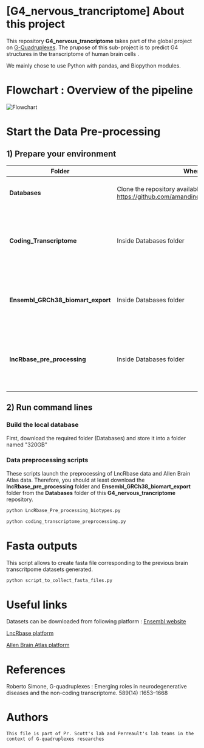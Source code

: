 
# [G4_nervous_trancriptome] About this project

This repository **G4_nervous_trancriptome** takes part of the global project on [G-Quadruplexes](http://jpperreaultlab.recherche.usherbrooke.ca/fr/G-quadruplexes.php). 
The prupose of this sub-project is to predict G4 structures in the transcriptome of human brain cells .

We mainly chose to use Python with pandas, and Biopython modules.

# Flowchart : Overview of the pipeline 

![Flowchart](https://docs.google.com/drawings/d/1QtJI3bWGgn3PLK5nTrLXih2F6LsaX6BcbD77oNbhQek/export/png)

# Start the Data Pre-processing

## 1) Prepare your environment 


|Folder                               |Where to find it             |Content             |
|--------------------                 |-------------------        |:-----------------: |
|**Databases**                           |Clone the repository available on github <br/> https://github.com/amandinesandri/G4_nervous_trancriptome/                 |All datasets and processing scripts |
|   **Coding_Transcriptome**             |Inside Databases folder   |Contains all Allen Brain Atlas RNA-seq datasets and dedicated processing scripts |
|   **Ensembl_GRCh38_biomart_export**    |Inside Databases folder   |Contains the whole genome and transcriptome features (list of IDs + FASTA files) |
|   **lncRbase_pre_processing**          |Inside Databases folder   |Contains lncRNA expression in different tissues and dedicated processing scripts |

## 2) Run command lines

### Build the local database
First, download the required folder (Databases) and store it into a folder named "320GB"

### Data preprocessing scripts
These scripts launch the preprocessing of LncRbase data and Allen Brain Atlas data. Therefore, you should at least download the **lncRbase_pre_processing** folder and **Ensembl_GRCh38_biomart_export** folder from the **Databases** folder of this **G4_nervous_trancriptome** repository.

```bash
python LncRbase_Pre_processing_biotypes.py 
```

```bash
python coding_transcriptome_preprocessing.py
```

# Fasta outputs
This script allows to create fasta file corresponding to the previous brain transcritpome datasets generated. 

```bash
python script_to_collect_fasta_files.py
```

# Useful links 
Datasets can be downloaded from following platform :
[Ensembl website](www.ensembl.org)

[LncRbase platform](http://bicresources.jcbose.ac.in/zhumur/lncrbase/)

[Allen Brain Atlas platform](http://human.brain-map.org/static/download)

# References

 Roberto  Simone, G-quadruplexes : Emerging roles in neurodegenerative diseases and the non-coding transcriptome. 589(14) :1653–1668  

# Authors
```
This file is part of Pr. Scott's lab and Perreault's lab teams in the context of G-quadruplexes researches

```
